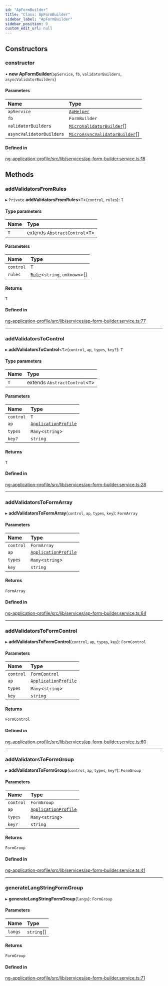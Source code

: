 ```yaml
---
id: "ApFormBuilder"
title: "Class: ApFormBuilder"
sidebar_label: "ApFormBuilder"
sidebar_position: 0
custom_edit_url: null
---
```


## Constructors

### constructor

• **new ApFormBuilder**(`apService`, `fb`, `validatorBuilders`, `asyncValidatorBuilders`)

#### Parameters

| Name | Type |
| :------ | :------ |
| `apService` | [`ApHelper`](ApHelper) |
| `fb` | `FormBuilder` |
| `validatorBuilders` | [`MicroValidatorBuilder`](MicroValidatorBuilder)[] |
| `asyncValidatorBuilders` | [`MicroAsyncValidatorBuilder`](MicroAsyncValidatorBuilder)[] |

#### Defined in

[ng-application-profile/src/lib/services/ap-form-builder.service.ts:18](https://github.com/cognizone/ng-cognizone/blob/0401c67/libs/ng-application-profile/src/lib/services/ap-form-builder.service.ts#L18)

## Methods

### addValidatorsFromRules

▸ `Private` **addValidatorsFromRules**<`T`\>(`control`, `rules`): `T`

#### Type parameters

| Name | Type |
| :------ | :------ |
| `T` | extends `AbstractControl`<`T`\> |

#### Parameters

| Name | Type |
| :------ | :------ |
| `control` | `T` |
| `rules` | [`Rule`](../modules#rule)<`string`, `unknown`\>[] |

#### Returns

`T`

#### Defined in

[ng-application-profile/src/lib/services/ap-form-builder.service.ts:77](https://github.com/cognizone/ng-cognizone/blob/0401c67/libs/ng-application-profile/src/lib/services/ap-form-builder.service.ts#L77)

___

### addValidatorsToControl

▸ **addValidatorsToControl**<`T`\>(`control`, `ap`, `types`, `key?`): `T`

#### Type parameters

| Name | Type |
| :------ | :------ |
| `T` | extends `AbstractControl`<`T`\> |

#### Parameters

| Name | Type |
| :------ | :------ |
| `control` | `T` |
| `ap` | [`ApplicationProfile`](../modules#applicationprofile) |
| `types` | `Many`<`string`\> |
| `key?` | `string` |

#### Returns

`T`

#### Defined in

[ng-application-profile/src/lib/services/ap-form-builder.service.ts:28](https://github.com/cognizone/ng-cognizone/blob/0401c67/libs/ng-application-profile/src/lib/services/ap-form-builder.service.ts#L28)

___

### addValidatorsToFormArray

▸ **addValidatorsToFormArray**(`control`, `ap`, `types`, `key`): `FormArray`

#### Parameters

| Name | Type |
| :------ | :------ |
| `control` | `FormArray` |
| `ap` | [`ApplicationProfile`](../modules#applicationprofile) |
| `types` | `Many`<`string`\> |
| `key` | `string` |

#### Returns

`FormArray`

#### Defined in

[ng-application-profile/src/lib/services/ap-form-builder.service.ts:64](https://github.com/cognizone/ng-cognizone/blob/0401c67/libs/ng-application-profile/src/lib/services/ap-form-builder.service.ts#L64)

___

### addValidatorsToFormControl

▸ **addValidatorsToFormControl**(`control`, `ap`, `types`, `key`): `FormControl`

#### Parameters

| Name | Type |
| :------ | :------ |
| `control` | `FormControl` |
| `ap` | [`ApplicationProfile`](../modules#applicationprofile) |
| `types` | `Many`<`string`\> |
| `key` | `string` |

#### Returns

`FormControl`

#### Defined in

[ng-application-profile/src/lib/services/ap-form-builder.service.ts:60](https://github.com/cognizone/ng-cognizone/blob/0401c67/libs/ng-application-profile/src/lib/services/ap-form-builder.service.ts#L60)

___

### addValidatorsToFormGroup

▸ **addValidatorsToFormGroup**(`control`, `ap`, `types`, `key?`): `FormGroup`

#### Parameters

| Name | Type |
| :------ | :------ |
| `control` | `FormGroup` |
| `ap` | [`ApplicationProfile`](../modules#applicationprofile) |
| `types` | `Many`<`string`\> |
| `key?` | `string` |

#### Returns

`FormGroup`

#### Defined in

[ng-application-profile/src/lib/services/ap-form-builder.service.ts:41](https://github.com/cognizone/ng-cognizone/blob/0401c67/libs/ng-application-profile/src/lib/services/ap-form-builder.service.ts#L41)

___

### generateLangStringFormGroup

▸ **generateLangStringFormGroup**(`langs`): `FormGroup`

#### Parameters

| Name | Type |
| :------ | :------ |
| `langs` | `string`[] |

#### Returns

`FormGroup`

#### Defined in

[ng-application-profile/src/lib/services/ap-form-builder.service.ts:71](https://github.com/cognizone/ng-cognizone/blob/0401c67/libs/ng-application-profile/src/lib/services/ap-form-builder.service.ts#L71)
